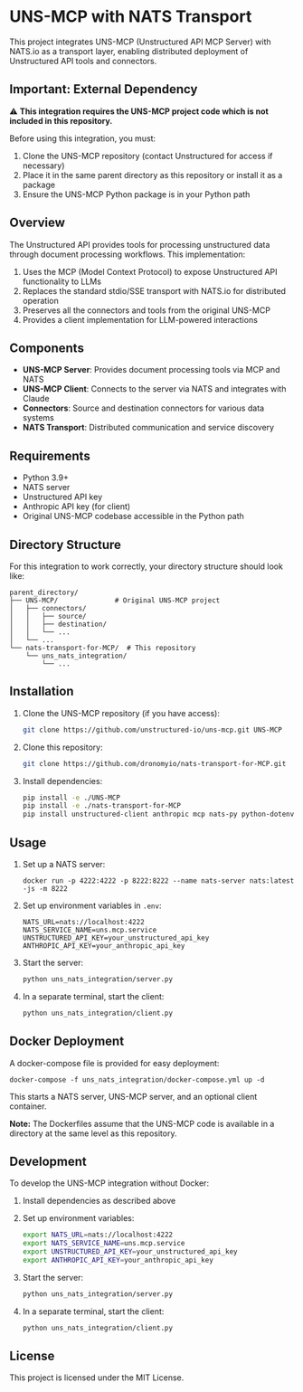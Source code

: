 # UNS-MCP with NATS Transport

This project integrates UNS-MCP (Unstructured API MCP Server) with NATS.io as a transport layer, enabling distributed deployment of Unstructured API tools and connectors.

## Important: External Dependency

⚠️ **This integration requires the UNS-MCP project code which is not included in this repository.**

Before using this integration, you must:
1. Clone the UNS-MCP repository (contact Unstructured for access if necessary)
2. Place it in the same parent directory as this repository or install it as a package
3. Ensure the UNS-MCP Python package is in your Python path

## Overview

The Unstructured API provides tools for processing unstructured data through document processing workflows. This implementation:

1. Uses the MCP (Model Context Protocol) to expose Unstructured API functionality to LLMs
2. Replaces the standard stdio/SSE transport with NATS.io for distributed operation
3. Preserves all the connectors and tools from the original UNS-MCP
4. Provides a client implementation for LLM-powered interactions

## Components

- **UNS-MCP Server**: Provides document processing tools via MCP and NATS
- **UNS-MCP Client**: Connects to the server via NATS and integrates with Claude
- **Connectors**: Source and destination connectors for various data systems
- **NATS Transport**: Distributed communication and service discovery

## Requirements

- Python 3.9+
- NATS server
- Unstructured API key
- Anthropic API key (for client)
- Original UNS-MCP codebase accessible in the Python path

## Directory Structure

For this integration to work correctly, your directory structure should look like:

```
parent_directory/
├── UNS-MCP/              # Original UNS-MCP project
│   ├── connectors/
│   │   ├── source/
│   │   ├── destination/
│   │   └── ...
│   └── ...
└── nats-transport-for-MCP/  # This repository
    └── uns_nats_integration/
        └── ...
```

## Installation

1. Clone the UNS-MCP repository (if you have access):
   ```bash
   git clone https://github.com/unstructured-io/uns-mcp.git UNS-MCP
   ```

2. Clone this repository:
   ```bash
   git clone https://github.com/dronomyio/nats-transport-for-MCP.git
   ```

3. Install dependencies:
   ```bash
   pip install -e ./UNS-MCP
   pip install -e ./nats-transport-for-MCP
   pip install unstructured-client anthropic mcp nats-py python-dotenv rich
   ```

## Usage

1. Set up a NATS server:
   ```
   docker run -p 4222:4222 -p 8222:8222 --name nats-server nats:latest -js -m 8222
   ```

2. Set up environment variables in `.env`:
   ```
   NATS_URL=nats://localhost:4222
   NATS_SERVICE_NAME=uns.mcp.service
   UNSTRUCTURED_API_KEY=your_unstructured_api_key
   ANTHROPIC_API_KEY=your_anthropic_api_key
   ```

3. Start the server:
   ```bash
   python uns_nats_integration/server.py
   ```

4. In a separate terminal, start the client:
   ```bash
   python uns_nats_integration/client.py
   ```

## Docker Deployment

A docker-compose file is provided for easy deployment:

```
docker-compose -f uns_nats_integration/docker-compose.yml up -d
```

This starts a NATS server, UNS-MCP server, and an optional client container.

**Note:** The Dockerfiles assume that the UNS-MCP code is available in a directory at the same level as this repository.

## Development

To develop the UNS-MCP integration without Docker:

1. Install dependencies as described above

2. Set up environment variables:
   ```bash
   export NATS_URL=nats://localhost:4222
   export NATS_SERVICE_NAME=uns.mcp.service
   export UNSTRUCTURED_API_KEY=your_unstructured_api_key
   export ANTHROPIC_API_KEY=your_anthropic_api_key
   ```

3. Start the server:
   ```bash
   python uns_nats_integration/server.py
   ```

4. In a separate terminal, start the client:
   ```bash
   python uns_nats_integration/client.py
   ```

## License

This project is licensed under the MIT License.